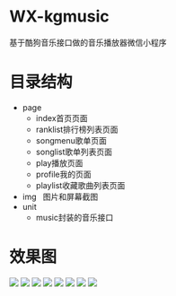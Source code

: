# WX-kgmusic
基于酷狗音乐接口做的音乐播放器微信小程序

# 目录结构
* page
    *  index首页页面
    *  ranklist排行榜列表页面
    *  songmenu歌单页面
    *  songlist歌单列表页面
    *  play播放页面
    *  profile我的页面
    *  playlist收藏歌曲列表页面
* img   图片和屏幕截图
* unit 
    *  music封装的音乐接口



# 效果图

![](https://github.com/Ercyao/WX-kgmusic/blob/master/img/1-1.jpg)
![](https://github.com/Ercyao/WX-kgmusic/blob/master/img/1-2.jpg)
![](https://github.com/Ercyao/WX-kgmusic/blob/master/img/1-3.jpg)
![](https://github.com/Ercyao/WX-kgmusic/blob/master/img/2-1.jpg)
![](https://github.com/Ercyao/WX-kgmusic/blob/master/img/2-2.jpg)
![](https://github.com/Ercyao/WX-kgmusic/blob/master/img/3-1.jpg)
![](https://github.com/Ercyao/WX-kgmusic/blob/master/img/3-2.jpg)
![](https://github.com/Ercyao/WX-kgmusic/blob/master/img/4-1.jpg)



